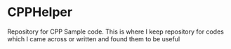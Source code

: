 # CPPHelper
Repository for CPP Sample code. This is where I keep repository for codes which I came across or written and found them to be useful
